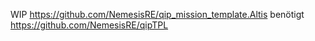 WIP
https://github.com/NemesisRE/qip_mission_template.Altis
benötigt
https://github.com/NemesisRE/qipTPL

